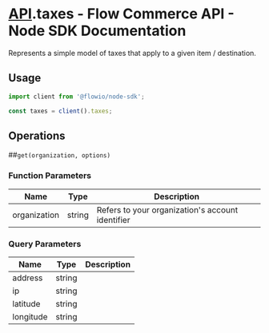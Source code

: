 # [API](README.md).taxes - Flow Commerce API - Node SDK Documentation

Represents a simple model of taxes that apply to a given item / destination.

## Usage

```JavaScript
import client from '@flowio/node-sdk';

const taxes = client().taxes;
```

## Operations

##`get(organization, options)`

### Function Parameters

| Name  | Type | Description |
| ---- | ---- | ---- |
| organization | string | Refers to your organization&#x27;s account identifier |

### Query Parameters

| Name  | Type | Description |
| ---- | ---- | ---- |
| address | string |  |
| ip | string |  |
| latitude | string |  |
| longitude | string |  |

